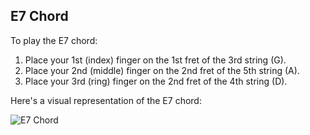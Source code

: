 ## E7 Chord

To play the E7 chord:

1. Place your 1st (index) finger on the 1st fret of the 3rd string (G).
2. Place your 2nd (middle) finger on the 2nd fret of the 5th string (A).
3. Place your 3rd (ring) finger on the 2nd fret of the 4th string (D).

Here's a visual representation of the E7 chord:

![E7 Chord](E7_Chord.png)